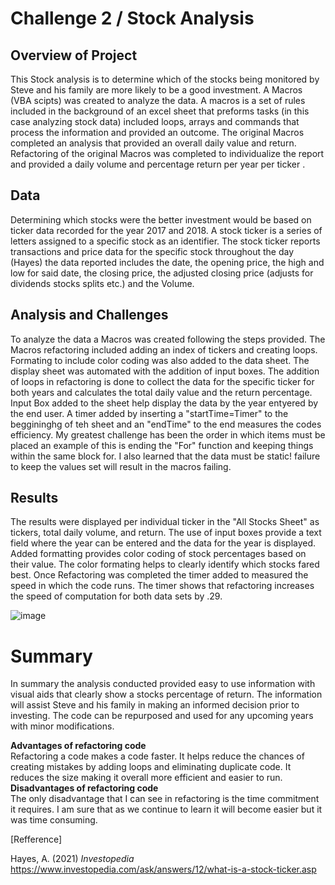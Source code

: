 # Challenge 2 / Stock Analysis 

## Overview of Project
This Stock analysis is to determine which of the stocks being monitored by Steve and his family are more likely to be a good investment. A Macros (VBA scipts) was created to analyze the data. A macros  is a set of rules included in the background of an excel sheet that preforms tasks (in this case analyzing stock data) included loops, arrays and commands that  process the information and provided an outcome. The original Macros completed an analysis that provided an overall daily value and return. Refactoring of the original Macros was completed to individualize the report and provided a daily volume and percentage return per year per ticker .  

## Data 
Determining which stocks were the better investment would be based on ticker data recorded for the year 2017 and 2018. A stock ticker is a series of letters assigned to a specific stock as an identifier. The stock ticker reports transactions and price data for the specific stock throughout the day (Hayes) the data reported includes the date, the opening price, the high and low for said date, the closing price, the adjusted closing price (adjusts for dividends stocks splits etc.) and the Volume.

## Analysis and Challenges
To analyze the data a Macros was created following the steps provided. The Macros refactoring included adding an index of tickers and creating loops. Formating to include color coding was also added to the data sheet. The display sheet was automated with the addition of input boxes. The addition of loops in refactoring is done to collect the data for the specific ticker for both years and calculates the total daily value and the return percentage. Input Box added to the sheet help display the data by the year entyered by the end user. A timer added by inserting a "startTime=Timer" to the beggininghg of teh sheet and an "endTime" to the end measures the codes efficiency.  My greatest challenge has been the order in which items must be placed  an example of this is ending the "For" function and keeping things within the same block for. I also learned that the data must be static! failure to keep the values set will result in the macros failing.

## Results
The results were displayed per individual ticker in the "All Stocks Sheet" as tickers, total daily volume, and return. The use of input boxes provide a text field where the year can be entered and the data for the year is displayed. Added formatting provides color coding of stock percentages based on their value. The color formating helps to clearly identify which stocks fared best. Once Refactoring was completed the timer added to measured the speed in which the code runs. The timer  shows that refactoring increases the speed of computation for both data sets by .29. 

![image](https://user-images.githubusercontent.com/104601282/175348843-8595f0bd-1584-4169-9f31-f390c217014e.png)



# Summary 
In summary the analysis conducted provided easy to use information with visual aids that clearly show a stocks percentage of return. The information will assist Steve and his family in making an informed decision prior to investing. The code can be repurposed and used for any upcoming years with minor modifications.

**Advantages of refactoring code**    
Refactoring a code makes a code faster. It helps reduce the chances of creating mistakes by adding loops and eliminating duplicate code. It reduces the size making it overall more efficient and easier to run.   
**Disadvantages of refactoring code**   
The only disadvantage that I can see in refactoring is the time commitment it requires. I am sure that as we continue to learn it will become easier but it was time consuming.




[Refference]

Hayes, A. (2021) *Investopedia* https://www.investopedia.com/ask/answers/12/what-is-a-stock-ticker.asp

